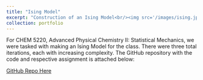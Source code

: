 ```yaml
---
title: "Ising Model"
excerpt: "Construction of an Ising Model<br/><img src='/images/ising.jpg'>"
collection: portfolio
---
```


For CHEM 5220, Advanced Physical Chemistry II: Statistical Mechanics, we were tasked with making an Ising Model for the class. There were three total iterations, each with increasing complexity. The GitHub repository with the code and respective assignment is attached below:

[GitHub Repo Here](https://github.com/mohan-s1/ising_model)
